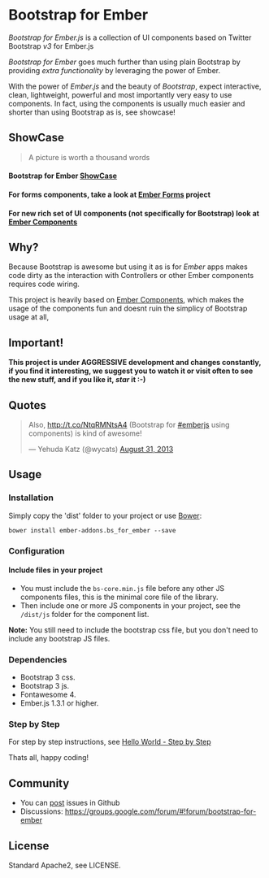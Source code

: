 # Bootstrap for Ember

_Bootstrap for Ember.js_ is a collection of UI components based on Twitter Bootstrap *v3* for Ember.js

_Bootstrap for Ember_ goes much further than using plain Bootstrap by providing _extra functionality_ by leveraging the 
power of Ember.

With the power of _Ember.js_ and the beauty of _Bootstrap_, expect interactive, clean, lightweight, powerful 
and most importantly very easy to use components. In fact, using the components is usually much easier and shorter than 
using Bootstrap as is, see showcase!

## ShowCase

> A picture is worth a thousand words

#### Bootstrap for Ember [ShowCase](http://ember-addons.github.io/bootstrap-for-ember)

#### For forms components, take a look at [Ember Forms](http://indexiatech.github.io/ember-forms) project
#### For new rich set of UI components (not specifically for Bootstrap) look at [Ember Components](http://indexiatech.github.io/ember-components/#/overview)

## Why?

Because Bootstrap is awesome but using it as is for _Ember_ apps makes code dirty as the interaction with Controllers
or other Ember components requires code wiring.

This project is heavily based on [Ember Components](http://emberjs.com/guides/components/), which makes the usage of
the components fun and doesnt ruin the simplicy of Bootstrap usage at all,

## Important!

**This project is under AGGRESSIVE development and changes constantly, if you find it interesting, we suggest you to 
watch it or visit often to see the new stuff, and if you like it, _star_ it :-)**

## Quotes

<blockquote class="twitter-tweet"><p>Also, <a href="http://t.co/NtqRMNtsA4">http://t.co/NtqRMNtsA4</a> (Bootstrap for <a href="https://twitter.com/search?q=%23emberjs&amp;src=hash">#emberjs</a> using components) is kind of awesome!</p>&mdash; Yehuda Katz (@wycats) <a href="https://twitter.com/wycats/statuses/373875479096205312">August 31, 2013</a></blockquote>
<script async src="//platform.twitter.com/widgets.js" charset="utf-8"></script>


## Usage

### Installation

Simply copy the 'dist' folder to your project or use [Bower](http://bower.io/):

```
bower install ember-addons.bs_for_ember --save
```

### Configuration

#### Include files in your project

* You must include the `bs-core.min.js` file before any other JS components files, this is the minimal core file of the library.
* Then include one or more JS components in your project, see the `/dist/js` folder for the component list.

**Note:** You still need to include the bootstrap css file, but you don't need to include any bootstrap JS files.


### Dependencies

* Bootstrap 3 css.
* Bootstrap 3 js.
* Fontawesome 4.
* Ember.js 1.3.1 or higher.

### Step by Step

For step by step instructions, see [Hello World - Step by Step](https://github.com/ember-addons/bootstrap-for-ember/wiki/Hello-world)


Thats all, happy coding!


## Community

* You can [post](https://github.com/ember-addons/bootstrap-for-ember/issues/new) issues in Github
* Discussions: https://groups.google.com/forum/#!forum/bootstrap-for-ember

## License
Standard Apache2, see LICENSE.

